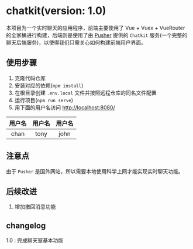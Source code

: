 # chatkit(version: 1.0)
本项目为一个实时聊天的应用程序，前端主要使用了 Vue + Vuex + VueRouter 的全家桶进行构建，后端则是使用了由 [Pusher](https://dash.pusher.com/) 提供的 `Chatkit` 服务(一个完整的聊天后端服务)，以使得我们只需关心如何构建前端用户界面。

## 使用步骤
1. 克隆代码仓库
2. 安装对应的依赖(`npm install`)
3. 在根目录创建 `.env.local` 文件并按照远程仓库的同名文件配置
4. 运行项目(`npm run serve`)
5. 用下面的用户名访问 <http://localhost:8080/>

|   用户名   |   用户名   |   用户名   |
| :-------: |  :-------: | :------:  |
|    chan   |    tony    |   john    |

## 注意点
由于 `Pusher` 是国外网站，所以需要本地使用科学上网才能实现实时聊天功能。

## 后续改进
1. 增加撤回消息功能

## changelog
1.0 : 完成聊天室基本功能 